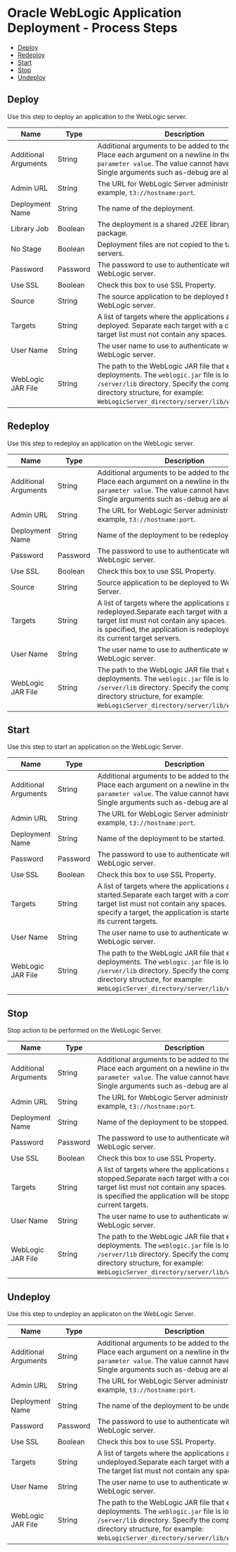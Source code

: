 
# Oracle WebLogic Application Deployment - Process Steps

* [Deploy](#deploy)
* [Redeploy](#redeploy)
* [Start](#start)
* [Stop](#stop)
* [Undeploy](#undeploy)


## Deploy

Use this step to deploy an application to the WebLogic server.


| Name | Type | Description                                                                                                          | Required |
| ---- | ---- | -------------------------------------------------------------------------------------------------------------------- | -------- |
| Additional Arguments | String | Additional arguments to be added to the command. Place each argument on a newline in the format: `-parameter value`. The value cannot have a space. Single arguments such as-debug are allowed. | No |
| Admin URL | String | The URL for WebLogic Server administrator. For example, `t3://hostname:port`. | Yes |
| Deployment Name | String | The name of the deployment. | No |
| Library Job | Boolean | The deployment is a shared J2EE library or optional package. | No |
| No Stage | Boolean | Deployment files are not copied to the target servers. | No |
| Password | Password | The password to use to authenticate with the WebLogic server. | Yes |
| Use SSL | Boolean | Check this box to use SSL Property. | No |
| Source | String | The source application to be deployed to the WebLogic server. | Yes |
| Targets | String | A list of targets where the applications are to be deployed. Separate each target with a comma. The target list must not contain any spaces. | No |
| User Name | String | The user name to use to authenticate with the WebLogic server. | Yes |
| WebLogic JAR File | String | The path to the WebLogic JAR file that executes deployments. The `weblogic.jar` file is located in the `/server/lib` directory. Specify the complete directory structure, for example: `WebLogicServer_directory/server/lib/weblogic.jar`. | Yes |

## Redeploy

Use this step to redeploy an application on the WebLogic server.


| Name | Type | Description                                                                                                          | Required |
| ---- | ---- | -------------------------------------------------------------------------------------------------------------------- | -------- |
| Additional Arguments | String | Additional arguments to be added to the command. Place each argument on a newline in the format: `-parameter value`. The value cannot have a space. Single arguments such as-debug are allowed. | No |
| Admin URL | String | The URL for WebLogic Server administrator. For example, `t3://hostname:port`. | Yes |
| Deployment Name | String | Name of the deployment to be redeployed. | Yes |
| Password | Password | The password to use to authenticate with the WebLogic server. | Yes |
| Use SSL | Boolean | Check this box to use SSL Property. | No |
| Source | String | Source application to be deployed to WebLogic Server. | Yes |
| Targets | String | A list of targets where the applications are to be redeployed.Separate each target with a comma. The target list must not contain any spaces. If no target is specified, the application is redeployed on all of its current target servers. | No |
| User Name | String | The user name to use to authenticate with the WebLogic server. | Yes |
| WebLogic JAR File | String | The path to the WebLogic JAR file that executes deployments. The `weblogic.jar` file is located in the `/server/lib` directory. Specify the complete directory structure, for example: `WebLogicServer_directory/server/lib/weblogic.jar`. | Yes |

## Start

Use this step to start an application on the WebLogic Server.


| Name | Type | Description                                                                                                          | Required |
| ---- | ---- | -------------------------------------------------------------------------------------------------------------------- | -------- |
| Additional Arguments | String | Additional arguments to be added to the command. Place each argument on a newline in the format: `-parameter value`. The value cannot have a space. Single arguments such as-debug are allowed. | No |
| Admin URL | String | The URL for WebLogic Server administrator. For example, `t3://hostname:port`. | Yes |
| Deployment Name | String | Name of the deployment to be started. | Yes |
| Password | Password | The password to use to authenticate with the WebLogic server. | Yes |
| Use SSL | Boolean | Check this box to use SSL Property. | No |
| Targets | String | A list of targets where the applications are to be started.Separate each target with a comma. The target list must not contain any spaces. If you do not specify a target, the application is started on all of its current targets. | No |
| User Name | String | The user name to use to authenticate with the WebLogic server. | Yes |
| WebLogic JAR File | String | The path to the WebLogic JAR file that executes deployments. The `weblogic.jar` file is located in the `/server/lib` directory. Specify the complete directory structure, for example: `WebLogicServer_directory/server/lib/weblogic.jar`. | Yes |

## Stop

Stop action to be performed on the WebLogic Server.


| Name | Type | Description                                                                                                          | Required |
| ---- | ---- | -------------------------------------------------------------------------------------------------------------------- | -------- |
| Additional Arguments | String | Additional arguments to be added to the command. Place each argument on a newline in the format: `-parameter value`. The value cannot have a space. Single arguments such as-debug are allowed. | No |
| Admin URL | String | The URL for WebLogic Server administrator. For example, `t3://hostname:port`. | Yes |
| Deployment Name | String | Name of the deployment to be stopped. | Yes |
| Password | Password | The password to use to authenticate with the WebLogic server. | Yes |
| Use SSL | Boolean | Check this box to use SSL Property. | No |
| Targets | String | A list of targets where the applications are to be stopped.Separate each target with a comma. The target list must not contain any spaces. If no target is specified the application will be stopped on all its current targets. | No |
| User Name | String | The user name to use to authenticate with the WebLogic server. | Yes |
| WebLogic JAR File | String | The path to the WebLogic JAR file that executes deployments. The `weblogic.jar` file is located in the `/server/lib` directory. Specify the complete directory structure, for example: `WebLogicServer_directory/server/lib/weblogic.jar`. | Yes |

## Undeploy

Use this step to undeploy an applicaton on the WebLogic Server.


| Name | Type | Description                                                                                                          | Required |
| ---- | ---- | -------------------------------------------------------------------------------------------------------------------- | -------- |
| Additional Arguments | String | Additional arguments to be added to the command. Place each argument on a newline in the format: `-parameter value`. The value cannot have a space. Single arguments such as-debug are allowed. | No |
| Admin URL | String | The URL for WebLogic Server administrator. For example, `t3://hostname:port`. | Yes |
| Deployment Name | String | The name of the deployment to be undeployed. | Yes |
| Password | Password | The password to use to authenticate with the WebLogic server. | Yes |
| Use SSL | Boolean | Check this box to use SSL Property. | No |
| Targets | String | A list of targets where the applications are to be undeployed.Separate each target with a comma. The target list must not contain any spaces. | No |
| User Name | String | The user name to use to authenticate with the WebLogic server. | Yes |
| WebLogic JAR File | String | The path to the WebLogic JAR file that executes deployments. The `weblogic.jar` file is located in the `/server/lib` directory. Specify the complete directory structure, for example: `WebLogicServer_directory/server/lib/weblogic.jar`. | Yes |


